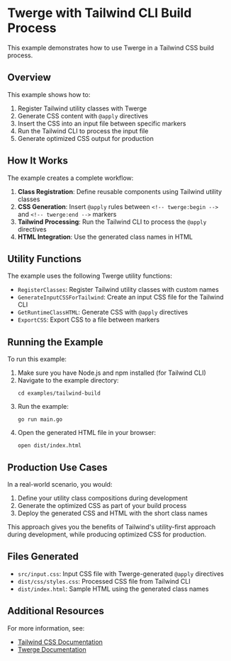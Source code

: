 # Twerge with Tailwind CLI Build Process

This example demonstrates how to use Twerge in a Tailwind CSS build process.

## Overview

This example shows how to:

1. Register Tailwind utility classes with Twerge
2. Generate CSS content with `@apply` directives
3. Insert the CSS into an input file between specific markers
4. Run the Tailwind CLI to process the input file 
5. Generate optimized CSS output for production

## How It Works

The example creates a complete workflow:

1. **Class Registration**: Define reusable components using Tailwind utility classes
2. **CSS Generation**: Insert `@apply` rules between `<!-- twerge:begin -->` and `<!-- twerge:end -->` markers
3. **Tailwind Processing**: Run the Tailwind CLI to process the `@apply` directives
4. **HTML Integration**: Use the generated class names in HTML

## Utility Functions

The example uses the following Twerge utility functions:

- `RegisterClasses`: Register Tailwind utility classes with custom names
- `GenerateInputCSSForTailwind`: Create an input CSS file for the Tailwind CLI
- `GetRuntimeClassHTML`: Generate CSS with `@apply` directives
- `ExportCSS`: Export CSS to a file between markers

## Running the Example

To run this example:

1. Make sure you have Node.js and npm installed (for Tailwind CLI)
2. Navigate to the example directory:
   ```
   cd examples/tailwind-build
   ```
3. Run the example:
   ```
   go run main.go
   ```
4. Open the generated HTML file in your browser:
   ```
   open dist/index.html
   ```

## Production Use Cases

In a real-world scenario, you would:

1. Define your utility class compositions during development
2. Generate the optimized CSS as part of your build process
3. Deploy the generated CSS and HTML with the short class names

This approach gives you the benefits of Tailwind's utility-first approach during development, while producing optimized CSS for production.

## Files Generated

- `src/input.css`: Input CSS file with Twerge-generated `@apply` directives
- `dist/css/styles.css`: Processed CSS file from Tailwind CLI
- `dist/index.html`: Sample HTML using the generated class names

## Additional Resources

For more information, see:

- [Tailwind CSS Documentation](https://tailwindcss.com/docs)
- [Twerge Documentation](https://github.com/conneroisu/twerge)